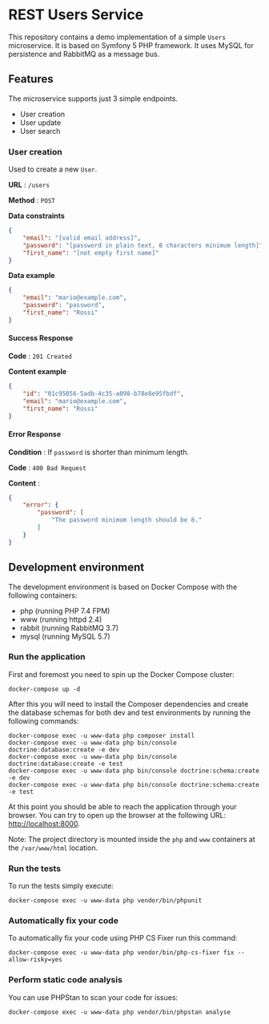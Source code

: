 # REST Users Service

This repository contains a demo implementation of a simple `Users` microservice. It is based on
Symfony 5 PHP framework. It uses MySQL for persistence and RabbitMQ as a message bus.

## Features

The microservice supports just 3 simple endpoints.

- User creation
- User update
- User search

### User creation

Used to create a new `User`.

**URL** : `/users`

**Method** : `POST`

**Data constraints**

```json
{
    "email": "[valid email address]",
    "password": "[password in plain text, 8 characters minimum length]",
    "first_name": "[not empty first name]"
}
```

**Data example**

```json
{
    "email": "mario@example.com",
    "password": "password",
    "first_name": "Rossi"
}
```

#### Success Response

**Code** : `201 Created`

**Content example**

```json
{
    "id": "01c95056-5adb-4c35-a098-b78e8e95fbdf",
    "email": "mario@example.com",
    "first_name": "Rossi"
}
```

#### Error Response

**Condition** : If `password` is shorter than minimum length.

**Code** : `400 Bad Request`

**Content** :

```json
{
    "error": {
        "password": [
            "The password minimum length should be 8."
        ]
    }
}
```

## Development environment

The development environment is based on Docker Compose with the following containers:
- php (running PHP 7.4 FPM)
- www (running httpd 2.4)
- rabbit (running RabbitMQ 3.7)
- mysql (running MySQL 5.7)

### Run the application

First and foremost you need to spin up the Docker Compose cluster:

```
docker-compose up -d
```

After this you will need to install the Composer dependencies and create the database schemas for both
dev and test environments by running the following commands:

```
docker-compose exec -u www-data php composer install
docker-compose exec -u www-data php bin/console doctrine:database:create -e dev
docker-compose exec -u www-data php bin/console doctrine:database:create -e test
docker-compose exec -u www-data php bin/console doctrine:schema:create -e dev
docker-compose exec -u www-data php bin/console doctrine:schema:create -e test
```

At this point you should be able to reach the application through your browser. You can try
to open up the browser at the following URL: [http://localhost:8000](http://localhost:8000).

Note: The project directory is mounted inside the `php` and `www` containers at the `/var/www/html` location.

### Run the tests

To run the tests simply execute:

```
docker-compose exec -u www-data php vendor/bin/phpunit
```

### Automatically fix your code

To automatically fix your code using PHP CS Fixer run this command:

```
docker-compose exec -u www-data php vendor/bin/php-cs-fixer fix --allow-risky=yes
```

### Perform static code analysis

You can use PHPStan to scan your code for issues:

```
docker-compose exec -u www-data php vendor/bin/phpstan analyse
```